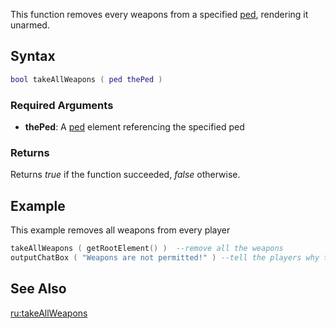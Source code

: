 This function removes every weapons from a specified [ped](/docs/ped.md "wikilink"), rendering it unarmed.

Syntax
------

``` lua
bool takeAllWeapons ( ped thePed )
```

### Required Arguments

-   **thePed**: A [ped](/docs/ped.md "wikilink") element referencing the specified ped

### Returns

Returns *true* if the function succeeded, *false* otherwise.

Example
-------

This example removes all weapons from every player

``` lua
takeAllWeapons ( getRootElement() )  --remove all the weapons
outputChatBox ( "Weapons are not permitted!" ) --tell the players why they lost their weapons
```

See Also
--------

[ru:takeAllWeapons](/docs/ru:takeallweapons.md "wikilink")
